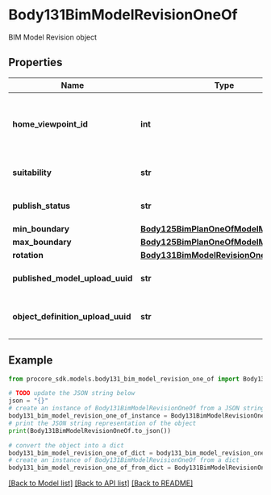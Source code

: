 # Body131BimModelRevisionOneOf

BIM Model Revision object

## Properties

Name | Type | Description | Notes
------------ | ------------- | ------------- | -------------
**home_viewpoint_id** | **int** | ID of the BimViewpoint resource to be set as home viewpoint | [optional] 
**suitability** | **str** | Suitability of published model | [optional] 
**publish_status** | **str** | Model publish status | [optional] 
**min_boundary** | [**Body125BimPlanOneOfModelMapStart**](Body125BimPlanOneOfModelMapStart.md) |  | [optional] 
**max_boundary** | [**Body125BimPlanOneOfModelMapStart**](Body125BimPlanOneOfModelMapStart.md) |  | [optional] 
**rotation** | [**Body131BimModelRevisionOneOfRotation**](Body131BimModelRevisionOneOfRotation.md) |  | [optional] 
**published_model_upload_uuid** | **str** | UUID of the uploaded model | [optional] 
**object_definition_upload_uuid** | **str** | UUID of the uploaded model object definition file | [optional] 

## Example

```python
from procore_sdk.models.body131_bim_model_revision_one_of import Body131BimModelRevisionOneOf

# TODO update the JSON string below
json = "{}"
# create an instance of Body131BimModelRevisionOneOf from a JSON string
body131_bim_model_revision_one_of_instance = Body131BimModelRevisionOneOf.from_json(json)
# print the JSON string representation of the object
print(Body131BimModelRevisionOneOf.to_json())

# convert the object into a dict
body131_bim_model_revision_one_of_dict = body131_bim_model_revision_one_of_instance.to_dict()
# create an instance of Body131BimModelRevisionOneOf from a dict
body131_bim_model_revision_one_of_from_dict = Body131BimModelRevisionOneOf.from_dict(body131_bim_model_revision_one_of_dict)
```
[[Back to Model list]](../README.md#documentation-for-models) [[Back to API list]](../README.md#documentation-for-api-endpoints) [[Back to README]](../README.md)


